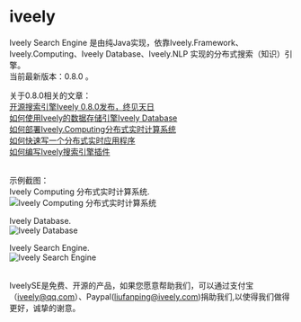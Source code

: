 iveely
==========


Iveely Search Engine 是由纯Java实现，依靠Iveely.Framework、Iveely.Computing、Iveely Database、Iveely.NLP 实现的分布式搜索（知识）引擎。<br/>
当前最新版本：0.8.0 。<br/>

关于0.8.0相关的文章：<br/>
<a href='http://www.cnblogs.com/liufanping/p/4489864.html' target='_blank'>开源搜索引擎Iveely 0.8.0发布，终见天日</a></br>
<a href='http://www.cnblogs.com/liufanping/p/4490042.html' target='_blank'>如何使用Iveely的数据存储引擎Iveely Database</a></br>
<a href='http://www.cnblogs.com/liufanping/p/4484318.html' target='_blank'>如何部署Iveely.Computing分布式实时计算系统</a></br>
<a href='http://www.cnblogs.com/liufanping/p/4494129.html' target='_blank'>如何快速写一个分布式实时应用程序</a></br>
<a href='http://www.cnblogs.com/liufanping/p/4484157.html' target='_blank'>如何编写Iveely搜索引擎插件</a></br><br/>

示例截图：<br/>
Iveely Computing 分布式实时计算系统.<br/>
![Iveely Computing 分布式实时计算系统](https://github.com/Fanping/iveely/blob/master/Iveely.Screenshots/icomputing.png)<br/>

Iveely Database.<br/>
![Iveely Database](https://github.com/Fanping/iveely/blob/master/Iveely.Screenshots/idb.png)<br/>

Iveely Search Engine. <br/>
![Iveely Search Engine](https://github.com/Fanping/iveely/blob/master/Iveely.Screenshots/isearch.png)<br/>

<br/> IveelySE是免费、开源的产品，如果您愿意帮助我们，可以通过支付宝（iveely@qq.com）、Paypal(liufanping@iveely.com)捐助我们,以使得我们做得更好，诚挚的谢意。<br/>

